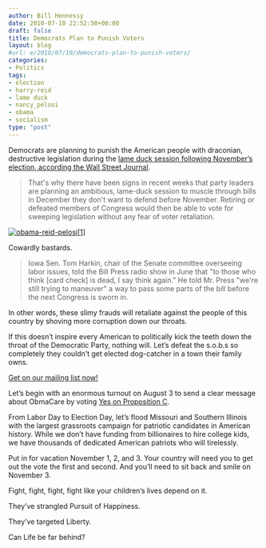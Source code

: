 ```yaml
---
author: Bill Hennessy
date: 2010-07-10 22:52:50+00:00
draft: false
title: Democrats Plan to Punish Voters
layout: blog
#url: e/2010/07/10/democrats-plan-to-punish-voters/
categories:
- Politics
tags:
- election
- harry-reid
- lame duck
- nancy_pelosi
- obama
- socialism
type: "post"
---
```


Democrats are planning to punish the American people with draconian, destructive legislation during the [lame duck session following November’s election, according the Wall Street Journal](https://online.wsj.com/article/SB10001424052748704293604575343262629361470.html?mod=WSJ_Opinion_LEADTop).

 

>   
> 
> That's why there have been signs in recent weeks that party leaders are planning an ambitious, lame-duck session to muscle through bills in December they don't want to defend before November. Retiring or defeated members of Congress would then be able to vote for sweeping legislation without any fear of voter retaliation.
> 
> 

 

[![obama-reid-pelosi[1]](https://hennessysview.com/wp-content/uploads/2010/07/obamareidpelosi1_thumb1.jpg)
](https://hennessysview.com/wp-content/uploads/2010/07/obamareidpelosi11.jpg)

 

Cowardly bastards.

 

>   
> 
> Iowa Sen. Tom Harkin, chair of the Senate committee overseeing labor issues, told the Bill Press radio show in June that "to those who think [card check] is dead, I say think again." He told Mr. Press "we're still trying to maneuver" a way to pass some parts of the bill before the next Congress is sworn in.
> 
> 

 

In other words, these slimy frauds will retaliate against the people of this country by shoving more corruption down our throats. 

 

If this doesn’t inspire every American to politically kick the teeth down the throat of the Democratic Party, nothing will. Let’s defeat the s.o.b.s so completely they couldn’t get elected dog-catcher in a town their family owns.

 

[Get on our mailing list now!](https://stlouisteaparty.com/free-newsletter/)

 

Let’s begin with an enormous turnout on August 3 to send a clear message about ObmaCare by voting [Yes on Proposition C](https://www.mohealthfreedom.org/). 

 

From Labor Day to Election Day, let’s flood Missouri and Southern Illinois with the largest grassroots campaign for patriotic candidates in American history. While we don’t have funding from billionaires to hire college kids, we have thousands of dedicated American patriots who will tirelessly.

 

Put in for vacation November 1, 2, and 3. Your country will need you to get out the vote the first and second. And you’ll need to sit back and smile on November 3. 

 

Fight, fight, fight, fight like your children’s lives depend on it. 

 

They’ve strangled Pursuit of Happiness.

 

They’ve targeted Liberty. 

 

Can Life be far behind?
